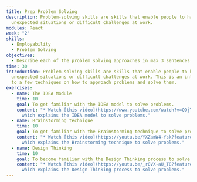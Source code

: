 ```yaml
---
title: Prep Problem Solving
description: Problem-solving skills are skills that enable people to handle
  unexpected situations or difficult challenges at work.
modules: React
week: "2"
skills:
  - Employability
  - Problem Solving
objectives:
  - Describe each of the problem solving approaches in max 3 sentences.
time: 30
introduction: Problem-solving skills are skills that enable people to handle
  unexpected situations or difficult challenges at work. This is an introduction
  to a few techniques on how to approach problems and solve them.
exercises:
  - name: The IDEA Module
    time: 10
    goal: To get familiar with the IDEA model to solve problems.
    content: "* Watch [this video](https://www.youtube.com/watch?v=QOjTJAFyNrU)
      which explains the IDEA model to solve problems."
  - name: Brainstorming technique
    time: 10
    goal: To get familiar with the Brainstorming technique to solve problems.
    content: "* Watch [this video](https://youtu.be/YXZamW4-Ysk?feature=shared),
      which explains the Brainstorming technique to solve problems."
  - name: Design Thinking
    time: 10
    goal: To become familiar with the Design Thinking process to solve problems.
    content: "* Watch [this video](https://youtu.be/_r0VX-aU_T8?feature=shared),
      which explains the Design Thinking process to solve problems."
---
```

